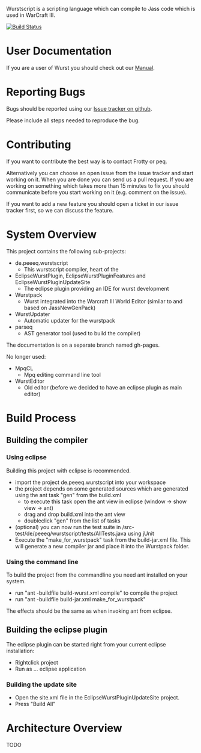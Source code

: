 Wurstscript is a scripting language which can compile to Jass code which is used in WarCraft III.

[![Build Status](http://peeeq.de/hudson/job/Wurst/badge/icon)](http://peeeq.de/hudson/job/Wurst/)

User Documentation
==================

If you are a user of Wurst you should check out our [Manual](http://peeeq.de/wurst/manual/).


Reporting Bugs
==============

Bugs should be reported using our [Issue tracker on github](https://github.com/peq/WurstScript/issues).

Please include all steps needed to reproduce the bug.

Contributing
============

If you want to contribute the best way is to contact Frotty or peq.

Alternatively you can choose an open issue from the issue tracker and start working on it. 
When you are done you can send us a pull request. If you are working on something which takes
more than 15 minutes to fix you should communicate before you start working on it (e.g. comment on the issue). 

If you want to add a new feature you should open a ticket in our issue tracker first, so we can discuss the feature.

System Overview
===============

This project contains the following sub-projects:

- de.peeeq.wurstscript
	- This wurstscript compiler, heart of the 
- EclipseWurstPlugin, EclipseWurstPluginFeatures and EclipseWurstPluginUpdateSite
	- The eclipse plugin providing an IDE for wurst development
- Wurstpack
	- Wurst integrated into the Warcraft III World Editor (similar to and based on JassNewGenPack)
- WurstUpdater
	- Automatic updater for the wurstpack
- parseq
	- AST generator tool (used to build the compiler)

The documentation is on a separate branch named gh-pages.
	
	
No longer used:

- MpqCL
	- Mpq editing command line tool
- WurstEditor
	- Old editor (before we decided to have an eclipse plugin as main editor)


Build Process
================

## Building the compiler

### Using eclipse

Building this project with eclipse is recommended.

- import the project de.peeeq.wurstscript into your workspace
- the project depends on some generated sources which are generated using the ant task "gen" from the build.xml
	- to execute this task open the ant view in eclipse (window -> show view -> ant)
	- drag and drop build.xml into the ant view
	- doubleclick "gen" from the list of tasks
- (optional) you can now run the test suite in /src-test/de/peeeq/wurstscript/tests/AllTests.java using jUnit
- Execute the "make_for_wurstpack" task from the build-jar.xml file. This will generate a new compiler jar and place it into the 
	Wurstpack folder.

### Using the command line

To build the project from the commandline you need ant installed on your system.

- run "ant -buildfile build-wurst.xml compile" to compile the project
- run "ant -buildfile build-jar.xml make_for_wurstpack"

The effects should be the same as when invoking ant from eclipse.

## Building the eclipse plugin

The eclipse plugin can be started right from your current eclipse installation:

- Rightclick project
- Run as ... eclipse application

### Building the update site

- Open the site.xml file in the EclipseWurstPluginUpdateSite project.
- Press "Build All"


Architecture Overview
=====================

TODO




	
